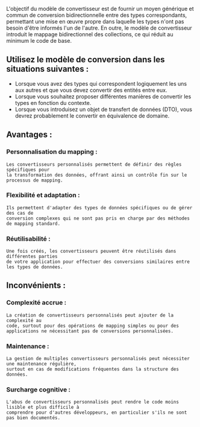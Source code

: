 L'objectif du modèle de convertisseur est de fournir un moyen générique et commun
de conversion bidirectionnelle entre des types correspondants, permettant une mise
en œuvre propre dans laquelle les types n'ont pas besoin d'être informés l'un de l'autre.
En outre, le modèle de convertisseur introduit le mappage bidirectionnel des collections,
ce qui réduit au minimum le code de base.

## Utilisez le modèle de conversion dans les situations suivantes :

- Lorsque vous avez des types qui correspondent logiquement les uns aux autres et que vous devez convertir des
  entités entre eux.
- Lorsque vous souhaitez proposer différentes manières de convertir les types en fonction du contexte.
- Lorsque vous introduisez un objet de transfert de données (DTO), vous devrez probablement le convertir en
  équivalence de domaine.

## Avantages :

### Personnalisation du mapping :

    Les convertisseurs personnalisés permettent de définir des règles spécifiques pour 
    la transformation des données, offrant ainsi un contrôle fin sur le processus de mapping.

### Flexibilité et adaptation :

    Ils permettent d'adapter des types de données spécifiques ou de gérer des cas de 
    conversion complexes qui ne sont pas pris en charge par des méthodes de mapping standard.

### Réutilisabilité :

    Une fois créés, les convertisseurs peuvent être réutilisés dans différentes parties 
    de votre application pour effectuer des conversions similaires entre les types de données.

## Inconvénients :

### Complexité accrue :

    La création de convertisseurs personnalisés peut ajouter de la complexité au 
    code, surtout pour des opérations de mapping simples ou pour des applications ne nécessitant pas de conversions personnalisées.

### Maintenance :

    La gestion de multiples convertisseurs personnalisés peut nécessiter une maintenance régulière, 
    surtout en cas de modifications fréquentes dans la structure des données.

### Surcharge cognitive :

    L'abus de convertisseurs personnalisés peut rendre le code moins lisible et plus difficile à 
    comprendre pour d'autres développeurs, en particulier s'ils ne sont pas bien documentés.